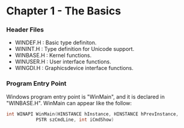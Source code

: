 # Chapter 1 - The Basics 

### Header Files
* WINDEF.H 	: Basic type definiton.
* WININT.H 	: Type definition for Unicode support.
* WINBASE.H 	: Kernel functions.
* WINUSER.H	: User interface functions.
* WINGDI.H	: Graphicsdevice interface functions.

### Program Entry Point
Windows program entry point is "WinMain", and it is declared in "WINBASE.H". WinMain can appear like the follow:

```C
int WINAPI WinMain(HINSTANCE hInstance, HINSTANCE hPrevInstance,
		   PSTR szCmdLine, int iCmdShow)
```
